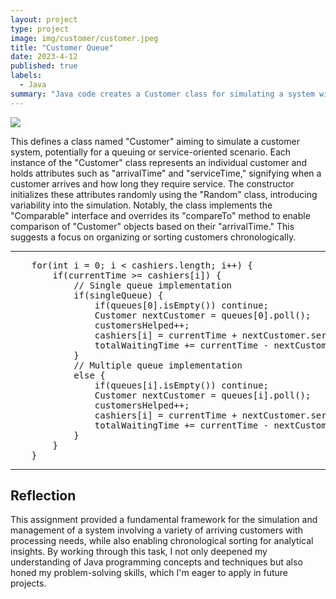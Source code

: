 ```yaml
---
layout: project
type: project
image: img/customer/customer.jpeg
title: "Customer Queue"
date: 2023-4-12
published: true
labels:
  - Java
summary: "Java code creates a Customer class for simulating a system with arrival and service times, allowing chronological sorting and organization of customer objects."
---
```


<img class="img-fluid" src="../img/customer-queue/java-queue.png">

This defines a class named "Customer" aiming to simulate a customer system, potentially for a queuing or service-oriented scenario. Each instance of the "Customer" class represents an individual customer and holds attributes such as "arrivalTime" and "serviceTime," signifying when a customer arrives and how long they require service. The constructor initializes these attributes randomly using the "Random" class, introducing variability into the simulation. Notably, the class implements the "Comparable" interface and overrides its "compareTo" method to enable comparison of "Customer" objects based on their "arrivalTime." This suggests a focus on organizing or sorting customers chronologically. 

<hr>
<pre>
	for(int i = 0; i < cashiers.length; i++) {
		if(currentTime >= cashiers[i]) {
			// Single queue implementation
			if(singleQueue) {
				if(queues[0].isEmpty()) continue;
				Customer nextCustomer = queues[0].poll();
				customersHelped++;
				cashiers[i] = currentTime + nextCustomer.serviceTime;
				totalWaitingTime += currentTime - nextCustomer.arrivalTime;
			}
			// Multiple queue implementation
			else {
				if(queues[i].isEmpty()) continue;
				Customer nextCustomer = queues[i].poll();
				customersHelped++;
				cashiers[i] = currentTime + nextCustomer.serviceTime;
				totalWaitingTime += currentTime - nextCustomer.arrivalTime;
			}
		}
	}
</pre>
<hr>
			
## Reflection
This assignment provided a fundamental framework for the simulation and management of a system involving a variety of arriving customers with processing needs, while also enabling chronological sorting for analytical insights. By working through this task, I not only deepened my understanding of Java programming concepts and techniques but also honed my problem-solving skills, which I'm eager to apply in future projects.
